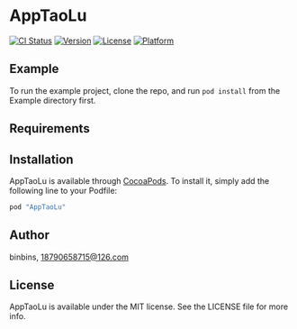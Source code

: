 # AppTaoLu

[![CI Status](http://img.shields.io/travis/binbins/AppTaoLu.svg?style=flat)](https://travis-ci.org/binbins/AppTaoLu)
[![Version](https://img.shields.io/cocoapods/v/AppTaoLu.svg?style=flat)](http://cocoapods.org/pods/AppTaoLu)
[![License](https://img.shields.io/cocoapods/l/AppTaoLu.svg?style=flat)](http://cocoapods.org/pods/AppTaoLu)
[![Platform](https://img.shields.io/cocoapods/p/AppTaoLu.svg?style=flat)](http://cocoapods.org/pods/AppTaoLu)

## Example

To run the example project, clone the repo, and run `pod install` from the Example directory first.

## Requirements

## Installation

AppTaoLu is available through [CocoaPods](http://cocoapods.org). To install
it, simply add the following line to your Podfile:

```ruby
pod "AppTaoLu"
```

## Author

binbins, 18790658715@126.com

## License

AppTaoLu is available under the MIT license. See the LICENSE file for more info.

